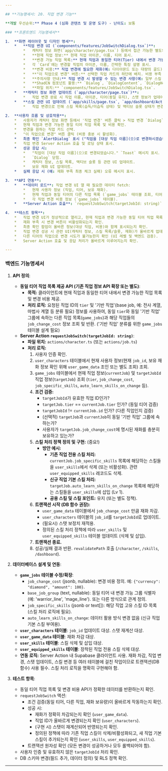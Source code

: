 ```yaml
---

## **기능명세서: 20. 직업 변경 기능**

**개발 우선순위:** Phase 4 (심화 콘텐츠 및 운영 도구) - 난이도: 보통

### **프론트엔드 기능명세서**

1.  **화면 레이아웃 및 디자인 명세**:
    *   **직업 변경 UI (`components/features/JobSwitchDialog.tsx`)**:
        *   캐릭터 정보 화면(`app/character/page.tsx`) 등에서 접근 가능한 별도의 `Dialog` 형태 UI.
        *   **현재 직업 정보:** 현재 직업 아이콘, 이름, 티어 표시.
        *   **변경 가능 직업 목록:** 현재 직업과 동일한 티어(Tier) 내에서 변경 가능한 다른 직업 목록을 `Card` 형태로 표시. (예: 1차 전직 '버서커' 상태라면, 동일 티어의 다른 1차 직업 '팔라딘' 표시)
        *   각 `Card`에는 변경할 직업의 아이콘, 이름, 간략한 특징 설명 표시.
        *   **변경 비용:** 직업 변경에 필요한 재화(예: 다이아몬드 또는 대량의 골드) 종류와 수량 명확히 표시. (ShadCN `Badge` 또는 텍스트)
        *   **"이 직업으로 변경" 버튼:** 선택한 직업 카드의 하단에 배치. 비용 부족 시 비활성화.
        *   **주의사항 안내:** 직업 변경 시 발생할 수 있는 변경 사항(예: 일부 스킬 초기화)에 대한 안내 문구 포함.
        *   **ShadCN 컴포넌트 활용:** `Dialog`, `DialogContent`, `DialogHeader`, `DialogTitle`, `DialogDescription`, `DialogFooter`, `Card`, `Button`, `Badge`, `AlertDialog` (최종 확인용).
        *   **파일 위치:** `components/features/JobSwitchDialog.tsx`.
    *   **캐릭터 정보 화면 업데이트 (`app/character/page.tsx`)**:
        *   직업 변경 완료 시 직업 이름, 아이콘, 티어(동일 유지), 스탯 정보가 업데이트되어야 함.
    *   **스킬 관련 UI 업데이트 (`app/skills/page.tsx`, `app/dashboard/ActiveSkillSlots.tsx`)**:
        *   직업 변경으로 인해 스킬 목록(습득/미습득 상태) 및 액티브 슬롯 상태가 변경될 수 있으므로, 해당 UI도 업데이트 필요.

2.  **사용자 흐름 및 상호작용**:
    *   사용자가 캐릭터 정보 화면 등에서 '직업 변경' 버튼 클릭 > 직업 변경 `Dialog` 열림.
    *   현재 직업과 변경 가능한 동일 티어 직업 목록 및 비용 확인.
    *   변경을 원하는 직업 카드 선택.
    *   "이 직업으로 변경" 버튼 클릭 (비용 충분 시 활성화).
    *   최종 확인 `AlertDialog` 표시 ("직업을 [대상 직업 이름](으)로 변경하시겠습니까? 비용: [비용]. 변경 시 일부 스킬이 초기화될 수 있습니다.") > '확인' 클릭.
    *   직업 변경 Server Action 호출 및 로딩 상태 표시.
    *   성공 응답 시:
        *   "직업이 [대상 직업 이름](으)로 변경되었습니다." `Toast` 메시지 표시.
        *   `Dialog` 닫힘.
        *   캐릭터 정보, 스킬 목록, 액티브 슬롯 등 관련 UI 업데이트.
        *   보유 재화 UI 업데이트.
    *   실패 응답 시 (예: 재화 부족 최종 체크 실패) 오류 메시지 표시.

3.  **API 연동**:
    *   **데이터 로드**: 직업 변경 UI 열 때 필요한 데이터 fetch:
        *   현재 사용자 정보 (직업, 티어, 보유 재화).
        *   현재 직업과 동일 티어의 다른 직업 목록 (`game_jobs` 테이블 조회, 티어 및 관계 기반 필터링).
        *   각 직업 변경 비용 정보 (`game_jobs` 테이블).
    *   **Server Action 호출**: `requestJobSwitch(targetJobId: string)` 호출.

4.  **테스트 항목**:
    *   직업 변경 UI가 정상적으로 열리고, 현재 직업과 변경 가능한 동일 티어 직업 목록, 비용이 정확하게 표시되는지 확인.
    *   재화 부족 시 변경 버튼이 비활성화되는지 확인.
    *   최종 확인 팝업이 올바른 정보(대상 직업, 비용)와 함께 표시되는지 확인.
    *   직업 변경 성공 시 관련 UI(캐릭터 정보, 스킬 목록/슬롯, 재화)가 올바르게 업데이트되고 성공 메시지가 표시되는지 확인.
    *   다른 티어의 직업으로 변경 시도가 불가능한지 확인 (UI 레벨 및 백엔드 검증).
    *   Server Action 호출 및 응답 처리가 올바르게 이루어지는지 확인.

---
```


### **백엔드 기능명세서**

1.  **API 정의**:
    *   **동일 티어 직업 목록 제공 API (기존 직업 정보 API 확장 또는 별도)**:
        *   **목적:** 클라이언트에 현재 직업과 동일한 티어 내에서 변경 가능한 직업 목록 및 변경 비용 제공.
        *   **처리 로직:** 요청된 직업 ID의 `tier` 및 '기반 직업'(base job, 예: 전사 계열, 마법사 계열 등 분류 필요) 정보를 사용하여, 동일 `tier`와 동일 '기반 직업' 그룹에 속하는 다른 직업 목록(`game_jobs`)과 해당 직업들의 `job_change_cost` 정보 조회 및 반환. ('기반 직업' 분류를 위한 `game_jobs` 테이블 설계 필요)
    *   **Server Action `requestJobSwitch(targetJobId: string)`**:
        *   **파일 위치:** `actions/character.ts` (또는 `actions/job.ts`)
        *   **처리 로직:**
            1.  사용자 인증 확인.
            2.  `user_characters` 테이블에서 현재 사용자 정보(현재 `job_id`, 보유 재화 정보 확인 위해 `user_game_data` 조인 또는 별도 조회) 조회.
            3.  `game_jobs` 테이블에서 현재 직업 정보(`currentJob`) 및 `targetJobId` 직업 정보(`targetJob`) 조회 (`tier`, `job_change_cost`, `job_specific_skills`, `auto_learn_skills_on_change` 등).
            4.  **조건 검증:**
                *   `targetJobId`가 유효한 직업 ID인가?
                *   `targetJob.tier` == `currentJob.tier` 인가? (동일 티어 검증)
                *   `targetJobId` != `currentJob.id` 인가? (다른 직업인지 검증)
                *   (선택적) `targetJob`과 `currentJob`이 동일 '기반 직업' 그룹에 속하는가?
                *   사용자가 `targetJob.job_change_cost`에 명시된 재화를 충분히 보유하고 있는가?
            5.  **스킬 처리 정책 정의 및 구현:** (중요!)
                *   **방안 예시:**
                    *   **기존 직업 전용 스킬 처리:** `currentJob.job_specific_skills` 목록에 해당하는 스킬들을 `user_skills`에서 삭제 (또는 비활성화). 관련 `user_equipped_skills` 레코드도 삭제.
                    *   **신규 직업 기본 스킬 처리:** `targetJob.auto_learn_skills_on_change` 목록에 해당하는 스킬들을 `user_skills`에 삽입 (Lv 1).
                    *   **공용 스킬 및 스킬 포인트:** 유지 (또는 별도 정책).
            6.  **트랜잭션 시작 (DB 함수 권장):**
                *   `user_game_data` 테이블에서 `job_change_cost` 만큼 재화 차감.
                *   `user_characters` 테이블의 `job_id`를 `targetJobId`로 업데이트.
                *   (필요시) 스탯 보정치 재적용.
                *   정의된 스킬 처리 정책에 따라 `user_skills` 및 `user_equipped_skills` 테이블 업데이트 (삭제 및 삽입).
            7.  **트랜잭션 종료.**
            8.  성공/실패 결과 반환. `revalidatePath` 호출 (`/character`, `/skills`, `/dashboard`).

2.  **데이터베이스 설계 및 연동**:
    *   **`game_jobs` 테이블 수정/확장**:
        *   `job_change_cost` (jsonb, nullable): 변경 비용 정의. 예: `{"currency": "diamond", "amount": 100}`.
        *   `base_job_group` (text, nullable): 동일 티어 내 변경 가능 그룹 식별자 (예: 'warrior_line', 'mage_line'). 또는 다른 방식으로 관계 정의.
        *   `job_specific_skills` (jsonb or text[]): 해당 직업 고유 스킬 ID 목록 (스킬 처리 로직에 필요).
        *   `auto_learn_skills_on_change`: 데이터 활용 방식 변경 없음 (신규 직업 기본 스킬 부여용).
    *   **`user_characters` 테이블**: `job_id` 업데이트 대상. 스탯 재계산 대상.
    *   **`user_game_data` 테이블**: 재화 차감 대상.
    *   **`user_skills` 테이블**: 스킬 삭제 및 삽입 대상.
    *   **`user_equipped_skills` 테이블**: 장착된 직업 전용 스킬 삭제 대상.
    *   **연동 로직:** Server Action 내 Supabase 클라이언트 사용. 재화 차감, 직업 변경, 스탯 업데이트, 스킬 변경 등 여러 테이블에 걸친 작업이므로 트랜잭션(DB 함수) 사용 필수. 스킬 처리 로직을 명확히 구현해야 함.

3.  **테스트 항목**:
    *   동일 티어 직업 목록 및 변경 비용 API가 정확한 데이터를 반환하는지 확인.
    *   `requestJobSwitch` 액션:
        *   조건 검증(동일 티어, 다른 직업, 재화 보유량)이 올바르게 작동하는지 확인.
        *   성공 시:
            *   재화가 정확히 차감되는지 확인 (`user_game_data`).
            *   직업 ID가 올바르게 변경되는지 확인 (`user_characters`).
            *   (구현 시) 스탯이 재계산되어 반영되는지 확인.
            *   정의된 정책에 따라 기존 직업 스킬이 삭제/비활성화되고, 새 직업 기본 스킬이 추가되는지 확인 (`user_skills`, `user_equipped_skills`).
        *   트랜잭션 원자성 확인 (모든 변경이 성공하거나 모두 롤백되어야 함).
    *   사용자 인증 및 유효하지 않은 `targetJobId` 처리 확인.
    *   DB 스키마 변경(필드 추가, 데이터 정의) 및 RLS 정책 확인.

---
